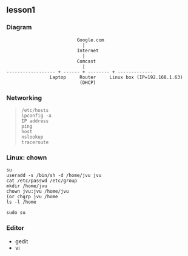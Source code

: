 ## lesson1

### Diagram

```
                          Google.com
                            |
                          Internet
                            |
                          Comcast 
                            |
------------------ + ------ + -------- + -------------
                Laptop     Router     Linux box (IP=192.168.1.63)
                           (DHCP)
```

### Networking

> ```Router
> /etc/hosts
> ipconfig -a
> IP address
> ping
> host
> nslookup
> traceroute

### Linux: chown
```
su
useradd -s /bin/sh -d /home/jvu jvu
cat /etc/passwd /etc/group
mkdir /home/jvu
chown jvu:jvu /home/jvu
(or chgrp jvu /home
ls -l /home

sudo su
```
### Editor
- gedit
- vi

